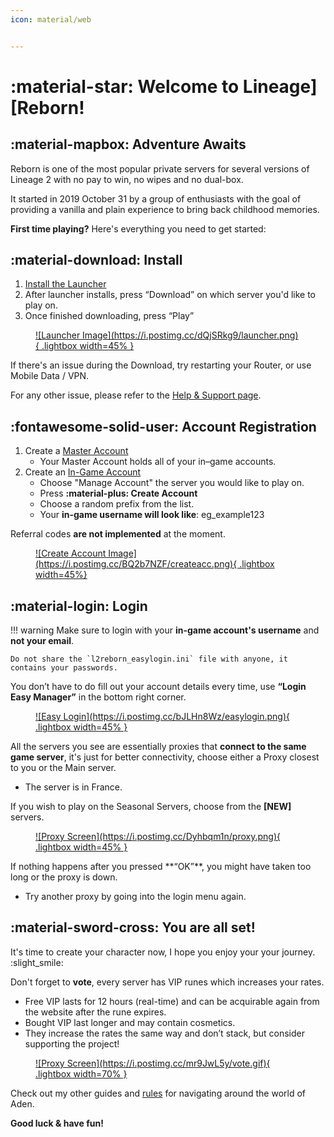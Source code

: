 ```yaml
---
icon: material/web


---
```


# :material-star: Welcome to Lineage][Reborn!

## :material-mapbox: Adventure Awaits
Reborn is one of the most popular private servers for several versions of Lineage 2 with no pay to win, no wipes and no dual-box. 

It started in 2019 October 31 by a group of enthusiasts with the goal of providing a vanilla and plain experience to bring back childhood memories.

**First time playing?** Here's everything you need to get started:


## :material-download: Install
1. [Install the Launcher](https://l2reborn.org/installer)
2. After launcher installs, press “Download” on which server you'd like to play on.
3. Once finished downloading, press “Play”

<figure markdown="span">
    <a href="https://postimg.cc/K44NxzGK">
    ![Launcher Image](https://i.postimg.cc/dQjSRkg9/launcher.png){ .lightbox width=45% }
    </a>
</figure>

If there's an issue during the Download, try restarting your Router, or use Mobile Data / VPN.

For any other issue, please refer to the [Help & Support page](/faq/General/TechnicalIssues/outside/#general).


## :fontawesome-solid-user: Account Registration

1. Create a [Master Account](https://l2reborn.org/signin/)
    - Your Master Account holds all of your in–game accounts. 
2. Create an [In-Game Account](https://l2reborn.org/account-summary/)
    - Choose "Manage Account" the server you would like to play on. 
    - Press **:material-plus: Create Account**
    - Choose a random prefix from the list.
    - Your **in-game username will look like**: eg_example123

Referral codes **are not implemented** at the moment.

<figure markdown="span">
    <a href="https://postimg.cc/zyB41pRW">
    ![Create Account Image](https://i.postimg.cc/BQ2b7NZF/createacc.png){ .lightbox width=45%}
    </a>
</figure>


## :material-login: Login

!!! warning
    Make sure to login with your **in-game account's username** and **not your email**.

    Do not share the `l2reborn_easylogin.ini` file with anyone, it contains your passwords.

You don’t have to do fill out your account details every time, use **“Login Easy Manager”** in the bottom right corner.

<figure markdown="span">
    <a href="https://postimg.cc/xJJzDr97">
    ![Easy Login](https://i.postimg.cc/bJLHn8Wz/easylogin.png){ .lightbox width=45% }
    </a>
</figure>

All the servers you see are essentially proxies that **connect to the same game server**, it's just for better connectivity, 
choose either a Proxy closest to you or the Main server.

- The server is in France.

If you wish to play on the Seasonal Servers, choose from the **[NEW]** servers.

<figure markdown="span">
    <a href="https://postimg.cc/grMJpzMT">
    ![Proxy Screen](https://i.postimg.cc/Dyhbqm1n/proxy.png){ .lightbox width=45% }
    </a>
</figure>
If nothing happens after you pressed **“OK”**, you might have taken too long or the proxy is down. 

- Try another proxy by going into the login menu again.


## :material-sword-cross: You are all set!

It's time to create your character now, I hope you enjoy your your journey. :slight_smile:

Don't forget to **vote**, every server has VIP runes which increases your rates. 

- Free VIP lasts for 12 hours (real-time) and can be acquirable again from the website after the rune expires.
- Bought VIP last longer and may contain cosmetics.
- They increase the rates the same way and don’t stack, but consider supporting the project!

<figure markdown="span">
    <a href="https://postimg.cc/cKsF1SZv">
    ![Proxy Screen](https://i.postimg.cc/mr9JwL5y/vote.gif){ .lightbox width=70% }
    </a>
</figure>

Check out my other guides and [rules](../support/rules.md) for navigating around the world of Aden.


**Good luck & have fun!**






